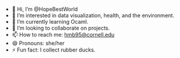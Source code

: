 - 👋 Hi, I’m @HopeBestWorld
- 👀 I’m interested in data visualization, health, and the environment. 
- 🌱 I’m currently learning Ocaml.
- 💞️ I’m looking to collaborate on projects. 
- 📫 How to reach me: hmb95@cornell.edu
- 😄 Pronouns: she/her
- ⚡ Fun fact: I collect rubber ducks.

<!---
HopeBestWorld/HopeBestWorld is a ✨ special ✨ repository because its `README.md` (this file) appears on your GitHub profile.
You can click the Preview link to take a look at your changes.
--->

